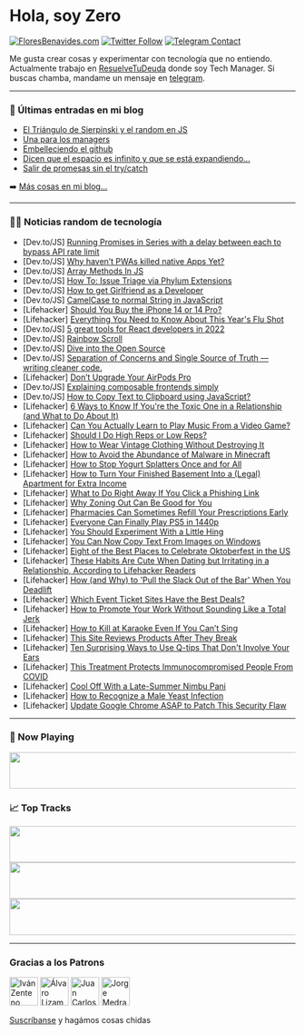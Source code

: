 # Hola, soy Zero

[![FloresBenavides.com](https://img.shields.io/website?down_message=oops&label=MiBlog&style=for-the-badge&up_message=online&url=https%3A%2F%2Ffloresbenavides.com)](https://floresbenavides.com) [![Twitter Follow](https://img.shields.io/twitter/follow/ZeroDragon?color=%231DA1F2&label=Follow&logo=twitter&logoColor=ffffff&style=for-the-badge)](https://twitter.com/zerodragon) [![Telegram Contact](https://img.shields.io/badge/escr%C3%ADbeme-ZeroDragon-%2326A5E4?style=for-the-badge&logo=telegram)](https://t.me/zerodragon)

Me gusta crear cosas y experimentar con tecnología que no entiendo.
Actualmente trabajo en [ResuelveTuDeuda](http://github.com/resuelve) donde soy Tech Manager.
Si buscas chamba, mandame un mensaje en [telegram](https://t.me/zerodragon).

---

### 📕 Últimas entradas en mi blog
<!-- BLOG-POST-LIST:START -->
- [El Triángulo de Sierpinski y el random en JS](https://floresbenavides.com/el-triangulo-de-sierpinski-y-el-random-en-js/)
- [Una para los managers](https://floresbenavides.com/una-para-los-managers/)
- [Embelleciendo el github](https://floresbenavides.com/embelleciendo-el-github/)
- [Dicen que el espacio es infinito y que se está expandiendo…](https://floresbenavides.com/dicen-que-el-espacio-es-infinito-y-que-se-esta-expandiendo/)
- [Salir de promesas sin el try/catch](https://floresbenavides.com/salir-de-promesas-sin-el-try-catch/)
<!-- BLOG-POST-LIST:END -->

➡️ [Más cosas en mi blog...](https://floresbenavides.com)

---

### 👨‍💻 Noticias random de tecnología
<!-- TECH-POSTS:START -->
- [Dev.to/JS] [Running Promises in Series with a delay between each to bypass API rate limit](https://dev.to/farminf/running-promises-in-series-with-a-delay-between-each-to-bypass-api-rate-limit-55hf)
- [Dev.to/JS] [Why haven’t PWAs killed native Apps Yet?](https://dev.to/progressier/why-havent-pwas-killed-native-apps-yet-378o)
- [Dev.to/JS] [Array Methods In JS](https://dev.to/ipa22751/array-methods-in-js-15bk)
- [Dev.to/JS] [How To: Issue Triage via Phylum Extensions](https://dev.to/phylum/how-to-issue-triage-via-phylum-extensions-2g93)
- [Dev.to/JS] [How to get Girlfriend as a Developer](https://dev.to/suyashvash/how-to-get-girlfriend-as-a-developer-100f)
- [Dev.to/JS] [CamelCase to normal String in JavaScript](https://dev.to/suyashvash/camelcase-to-normal-string-in-javascript-592g)
- [Lifehacker] [Should You Buy the iPhone 14 or 14 Pro?](https://lifehacker.com/should-you-buy-the-iphone-14-or-14-pro-1849506382)
- [Lifehacker] [Everything You Need to Know About This Year&#39;s Flu Shot](https://lifehacker.com/everything-you-need-to-know-about-this-years-flu-shot-1849507118)
- [Dev.to/JS] [5 great tools for React developers in 2022](https://dev.to/danilovilhena/5-great-tools-for-react-developers-in-2022-1k93)
- [Dev.to/JS] [Rainbow Scroll](https://dev.to/kolja/rainbow-scroll-3o7)
- [Dev.to/JS] [Dive into the Open Source](https://dev.to/rudychung/dive-into-the-open-source-gb5)
- [Dev.to/JS] [Separation of Concerns and Single Source of Truth — writing cleaner code.](https://dev.to/jaguilar89/separation-of-concerns-and-single-source-of-truth-writing-cleaner-code-oo6)
- [Lifehacker] [Don’t Upgrade Your AirPods Pro](https://lifehacker.com/don-t-upgrade-your-airpods-pro-1849507362)
- [Dev.to/JS] [Explaining composable frontends simply](https://dev.to/richkurtzman/explaining-composable-frontends-simply-1na1)
- [Dev.to/JS] [How to Copy Text to Clipboard using JavaScript?](https://dev.to/shameerchagani/how-to-copy-text-to-clipboard-using-javascript-4k40)
- [Lifehacker] [6 Ways to Know If You&#39;re the Toxic One in a Relationship &lpar;and What to Do About It&rpar;](https://lifehacker.com/6-ways-to-know-if-youre-the-toxic-one-in-a-relationship-1849507129)
- [Lifehacker] [Can You Actually Learn to Play Music From a Video Game?](https://lifehacker.com/can-you-actually-learn-to-play-music-from-a-video-game-1849506209)
- [Lifehacker] [Should I Do High Reps or Low Reps?](https://lifehacker.com/should-i-do-high-reps-or-low-reps-1849506311)
- [Lifehacker] [How to Wear Vintage Clothing Without Destroying It](https://lifehacker.com/how-to-wear-vintage-clothing-without-destroying-it-1849505184)
- [Lifehacker] [How to Avoid the Abundance of Malware in Minecraft](https://lifehacker.com/how-to-avoid-the-abundance-of-malware-in-minecraft-1849505509)
- [Lifehacker] [How to Stop Yogurt Splatters Once and for All](https://lifehacker.com/how-to-stop-yogurt-splatters-once-and-for-all-1849505712)
- [Lifehacker] [How to Turn Your Finished Basement Into a &lpar;Legal&rpar; Apartment for Extra Income](https://lifehacker.com/how-to-turn-your-finished-basement-into-a-legal-apart-1849505470)
- [Lifehacker] [What to Do Right Away If You Click a Phishing Link](https://lifehacker.com/what-to-do-right-away-if-you-click-a-phishing-link-1849505618)
- [Lifehacker] [Why Zoning Out Can Be Good for You](https://lifehacker.com/why-zoning-out-can-be-good-for-you-1849505250)
- [Lifehacker] [Pharmacies Can Sometimes Refill Your Prescriptions Early](https://lifehacker.com/pharmacies-can-sometimes-refill-your-prescriptions-earl-1849505191)
- [Lifehacker] [Everyone Can Finally Play PS5 in 1440p](https://lifehacker.com/everyone-can-finally-play-ps5-in-1440p-1849505050)
- [Lifehacker] [You Should Experiment With a Little Hing](https://lifehacker.com/you-should-experiment-with-a-little-hing-1849505075)
- [Lifehacker] [You Can Now Copy Text From Images on Windows](https://lifehacker.com/you-can-now-copy-text-from-images-on-windows-1849504993)
- [Lifehacker] [Eight of the Best Places to Celebrate Oktoberfest in the US](https://lifehacker.com/eight-of-the-best-places-to-celebrate-oktoberfest-in-th-1849484369)
- [Lifehacker] [These Habits Are Cute When Dating but Irritating in a Relationship, According to Lifehacker Readers](https://lifehacker.com/these-habits-are-cute-when-dating-but-irritating-in-a-r-1849502066)
- [Lifehacker] [How &lpar;and Why&rpar; to &#39;Pull the Slack Out of the Bar&#39; When You Deadlift](https://lifehacker.com/how-and-why-to-pull-the-slack-out-of-the-bar-when-you-1849502024)
- [Lifehacker] [Which Event Ticket Sites Have the Best Deals?](https://lifehacker.com/which-event-ticket-sites-have-the-best-deals-1849501508)
- [Lifehacker] [How to Promote Your Work Without Sounding Like a Total Jerk](https://lifehacker.com/how-to-promote-your-work-online-without-sounding-like-a-1849501266)
- [Lifehacker] [How to Kill at Karaoke Even If You Can’t Sing](https://lifehacker.com/how-to-kill-at-karaoke-even-if-you-can-t-sing-1849501417)
- [Lifehacker] [This Site Reviews Products After They Break](https://lifehacker.com/this-site-reviews-products-after-they-break-1849500233)
- [Lifehacker] [Ten Surprising Ways to Use Q-tips That Don&#39;t Involve Your Ears](https://lifehacker.com/10-surprising-ways-to-use-q-tips-that-dont-involve-your-1849500647)
- [Lifehacker] [This Treatment Protects Immunocompromised People From COVID](https://lifehacker.com/this-treatment-protects-immunocompromised-people-from-c-1849500894)
- [Lifehacker] [Cool Off With a Late-Summer Nimbu Pani](https://lifehacker.com/cool-off-with-a-late-summer-nimbu-pani-1849500663)
- [Lifehacker] [How to Recognize a Male Yeast Infection](https://lifehacker.com/how-to-recognize-a-male-yeast-infection-1849500010)
- [Lifehacker] [Update Google Chrome ASAP to Patch This Security Flaw](https://lifehacker.com/update-google-chrome-asap-to-patch-this-security-flaw-1849499843)<!-- TECH-POSTS:END -->

---

### 🎵 Now Playing
<a href="https://spotify-now-playing-dun.vercel.app/now-playing?open"><img src="https://spotify-now-playing-dun.vercel.app/now-playing" width="540" height="64"></a>

### 📈 Top Tracks
<a href="https://spotify-now-playing-dun.vercel.app/top-tracks?i=1&open"><img src="https://spotify-now-playing-dun.vercel.app/top-tracks?i=1" width="540" height="64"></a>
<a href="https://spotify-now-playing-dun.vercel.app/top-tracks?i=2&open"><img src="https://spotify-now-playing-dun.vercel.app/top-tracks?i=2" width="540" height="64"></a>
<a href="https://spotify-now-playing-dun.vercel.app/top-tracks?i=3&open"><img src="https://spotify-now-playing-dun.vercel.app/top-tracks?i=3" width="540" height="64"></a>

---

### Gracias a los Patrons
[<img src="https://avatars.githubusercontent.com/u/243380?v=4" alt="Iván Zenteno" width="50px">](https://github.com/k001) [<img src="https://avatars.githubusercontent.com/u/19955639?v=4" alt="Álvaro Lizama" width="50px">](https://github.com/alvarolizama) [<img src="https://avatars.githubusercontent.com/u/2718753?v=4" alt="Juan Carlos Ruiz" width="50px">](https://github.com/JuanCrg90) [<img src="https://avatars.githubusercontent.com/u/37025?v=4" alt="Jorge Medrano" width="50px">](https://github.com/h1pp1e) 

[Suscríbanse](https://www.patreon.com/zerodragon) y hagámos cosas chidas
